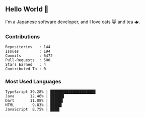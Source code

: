 ## Hello World 👋

I'm a Japanese software developer, and I love cats 😺 and tea 🫖.

### Contributions

    Repositories   : 144
    Issues         : 194
    Commits        : 6472
    Pull-Requests  : 500
    Stars Earned   : 4
    Contributed To : 0

### Most Used Languages

    TypeScript 39.28% | ████████████████████
    Java       12.46% | ██████
    Dart       11.08% | █████▌
    HTML        9.83% | █████
    JavaScript  8.75% | ████
